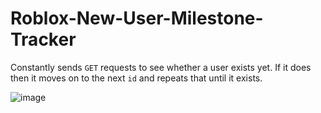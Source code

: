 # Roblox-New-User-Milestone-Tracker
Constantly sends `GET` requests to see whether a user exists yet. If it does then it moves on to the next `id` and repeats that until it exists. 

![image](https://user-images.githubusercontent.com/79267815/134834514-496611f9-65e4-421b-b2b4-8f731a4aadc4.png)
